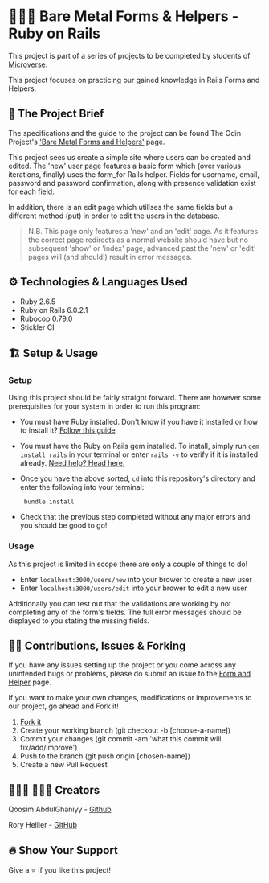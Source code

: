 # 🤟🏽🎸 Bare Metal Forms & Helpers - Ruby on Rails

This project is part of a series of projects to be completed by students of [Microverse](https://www.microverse.org/).

This project focuses on practicing our gained knowledge in Rails Forms and Helpers.

## 💼 The Project Brief

The specifications and the guide to the project can be found The Odin Project's ['Bare Metal Forms and Helpers'](https://www.theodinproject.com/courses/ruby-on-rails/lessons/forms) page.

This project sees us create a simple site where users can be created and edited. The 'new' user page features a basic form which (over various iterations, finally) uses the form_for Rails helper. Fields for username, email, password and password confirmation, along with presence validation exist for each field.

In addition, there is an edit page which utilises the same fields but a different method (put) in order to edit the users in the database.

> N.B. This page only features a 'new' and an 'edit' page. As it features the correct page redirects as a normal website should have but no subsequent 'show' or 'index' page, advanced past the 'new' or 'edit' pages will (and should!) result in error messages.

## ⚙️ Technologies & Languages Used

- Ruby 2.6.5
- Ruby on Rails 6.0.2.1
- Rubocop 0.79.0
- Stickler CI

## 🏗️ Setup & Usage

### Setup
Using this project should be fairly straight forward. There are however some prerequisites for your system in order to run this program:
 - You must have Ruby installed. Don't know if you have it installed or how to install it? [Follow this guide](https://www.ruby-lang.org/en/documentation/installation/)
 - You must have the Ruby on Rails gem installed. To install, simply run `gem install rails` in your terminal or enter `rails -v` to verify if it is installed already. [Need help? Head here.](http://railsapps.github.io/installing-rails.html)
 - Once you have the above sorted, `cd` into this repository's directory and enter the following into your terminal:
  
        bundle install
- Check that the previous step completed without any major errors and you should be good to go!

### Usage
As this project is limited in scope there are only a couple of things to do!
  - Enter `localhost:3000/users/new` into your brower to create a new user
  - Enter `localhost:3000/users/edit` into your brower to edit a new user

Additionally you can test out that the validations are working by not completing any of the form's fields. The full error messages should be displayed to you stating the missing fields.

## 🕺🏽 Contributions, Issues & Forking

If you have any issues setting up the project or you come across any unintended bugs or problems, please do submit an issue to the [Form and Helper](https://github.com/Qoosim/Form_and_Helper/issues) page.

If you want to make your own changes, modifications or improvements to our project, go ahead and Fork it!
1. [Fork it](https://github.com/Qoosim/Form_and_Helper/fork)
2. Create your working branch (git checkout -b [choose-a-name])
3. Commit your changes (git commit -am 'what this commit will fix/add/improve')
4. Push to the branch (git push origin [chosen-name])
5. Create a new Pull Request

## 👨🏽‍💻 💂🏽‍♂️ Creators

Qoosim AbdulGhaniyy - [Github](https://github.com/Qoosim)

Rory Hellier - [GitHub](https://github.com/Rhelli)

## 🔥 Show Your Support

Give a ⭐️ if you like this project!